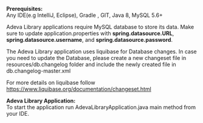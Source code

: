 <b>Prerequisites:</b><br/>
    Any IDE(e.g IntelliJ, Eclipse), Gradle , GIT, Java 8, MySQL 5.6+

Adeva Library applications require MySQL database to store its data. Make sure to update application.properties with
<b>spring.datasource.URL</b>, <b>spring.datasource.username</b>, and  <b>spring.datasource.password</b>.

The Adeva Library application uses liquibase for Database changes. In case you need to update the Database, please create a new changeset file in
resources/db.changelog folder and include the newly created file in db.changelog-master.xml

For more details on liquibase follow https://www.liquibase.org/documentation/changeset.html

<b>Adeva Library Application:</b><br/>
    To start the application run AdevaLibraryApplication.java main method from your IDE.